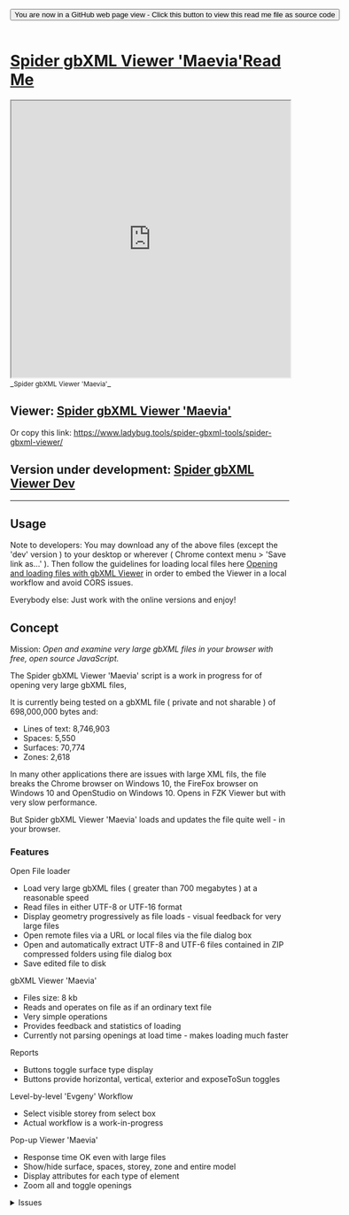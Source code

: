 
<span style=display:none; >[You are now in a GitHub source code view - click this link to view Read Me file as a web page]( https://www.ladybug.tools/spider-gbxml-tools/#spider-gbxml-viewer/README.md "View file as a web page." ) </span>

<div><input type=button onclick="window.location.href='https://github.com/ladybug-tools/spider-gbxml-tools/tree/master/spider-gbxml-viewer/'";
value='You are now in a GitHub web page view - Click this button to view this read me file as source code' ></div>

<br>

# [Spider gbXML Viewer 'Maevia'Read Me]( #spider-gbxml-viewer/README.md )


<iframe src=https://www.ladybug.tools/spider-gbxml-tools/spider-gbxml-viewer/index.html width=100% height=500px >Iframes are do not render in GitHub source code views</iframe>
_<small>Spider gbXML Viewer 'Maevia'</small>_

## Viewer: [Spider gbXML Viewer 'Maevia' ]( https://www.ladybug.tools/spider-gbxml-tools/spider-gbxml-viewer/ )

Or copy this link: https://www.ladybug.tools/spider-gbxml-tools/spider-gbxml-viewer/

## Version under development: [Spider gbXML Viewer Dev ]( https://www.ladybug.tools/spider-gbxml-tools/spider-gbxml-viewer/dev/ )

***

## Usage

Note to developers: You may download any of the above files (except the 'dev' version ) to your desktop or wherever ( Chrome context menu > 'Save link as...' ). Then follow the guidelines for loading local files here [Opening and loading files with gbXML Viewer]( https://www.ladybug.tools/spider/#pages/file-open.md ) in order to embed the Viewer in a local workflow and avoid CORS issues.

Everybody else: Just work with the online versions and enjoy!



## Concept

Mission: _Open and examine very large gbXML files in your browser with free, open source JavaScript._



The Spider gbXML Viewer 'Maevia' script is a work in progress for of opening very large gbXML files,

It is currently being tested on a gbXML file ( private and not sharable ) of 698,000,000 bytes and:

* Lines of text: 8,746,903
* Spaces: 5,550
* Surfaces: 70,774
* Zones: 2,618

In many other applications there are issues with large XML fils, the file breaks the Chrome browser on Windows 10, the FireFox browser on Windows 10 and OpenStudio on Windows 10. Opens in FZK Viewer but with very slow performance.

But Spider gbXML Viewer 'Maevia' loads and updates the file quite well - in your browser.

### Features

Open File loader

* Load very large gbXML files ( greater than 700 megabytes ) at a reasonable speed
* Read files in either UTF-8 or UTF-16 format
* Display geometry progressively as file loads - visual feedback for very large files
* Open remote files via a URL or local files via the file dialog box
* Open and automatically extract UTF-8 and UTF-6 files contained in ZIP compressed folders using file dialog box
* Save edited file to disk

gbXML Viewer 'Maevia'

* Files size: 8 kb
* Reads and operates on file as if an ordinary text file
* Very simple operations
* Provides feedback and statistics of loading
* Currently not parsing openings at load time - makes loading much faster

Reports

* Buttons toggle surface type display
* Buttons provide horizontal, vertical, exterior and exposeToSun toggles

Level-by-level 'Evgeny' Workflow

* Select visible storey from select box
* Actual workflow is a work-in-progress

Pop-up Viewer 'Maevia'

* Response time OK even with large files
* Show/hide surface, spaces, storey, zone and entire model
* Display attributes for each type of element
* Zoom all and toggle openings


<details>

<summary>Issues</summary>

It's too quiet un here.

<details>



<details>

<summary>Wish list / to do</summary>

* 2019-06-21 ~ Theo ~ Add surfaces with openings as holes
* 2019-04-15 ~ Theo ~ load two models at same time & views diffs

For v0.17

* Switchable camera controls - allow vertical movement or not


</details>

<details>

<summary style=font-size:1.3rem; >Change Log</summary>

### 2019-07-23 ~ Theo

Mostly dealt with

* Openings visible as holes in surfaces
* Better integration between left and right menus
* Updates to modules folders and file names
* Left menu: single on gbXML load event listener to close all details element in menu



### 2019-07-08 ~ Theo

SGV V 0.16.01-14

Dealt with

* 2019-06-21 ~ Theo ~ Menu header data in menu.js
* 2019-02-25 ~ Pop-up not showing when screen is touched with finger
* 2019-06-21 ~ Theo ~ Add core JavaScript file with version, date etc
* 2019-06-21 ~ Theo ~ Add construction etc data to left menu - with data showing in popup menu
* 2019-06-21 ~ Theo ~ Update GGD so it works in either left menu, popup or main areas

### 2019-06-21 ~ Theo

SGV V 0.16.01-2

Dealt with
* 2019-04-15 ~ Theo ~ Toggle edges
* 2019-04-15 ~ Theo ~ Add space/storey attributes to pop-up
* 2019-04-15 ~ Theo ~ Add gbxml/openings/construction data to pop-up

### 2019-06-06 ~ Theo

SGV R15.3.4

* F - VBS.js: Add select by text input
* F - VBS.js: Add Show/hide all spaces


### 2019-06-05 ~ Theo

* F - VST.js: Add show/hide all surfaces toggle
* R - VBSU.js: Creating and selecting options
* F - VBSU.js: Select and display multiple surface
* F - VBSU.js: Highlight selected surface immediately on input
* B - VBSU.js: unhighlight select if no valid.option
* F - VBSU.js: Add show/hide elected surfaces
* F - VBSP.js: Add select by text input
* F - VBSP.js: Add Show/hide all spaces

### 2019-04-16 ~ Theo

Spider gbXML Viewer 'Maevia' R15.1.1

* F ~ Add shift camera target to currently selected surface

### 2019-04-15 ~ Theo

Spider gbXML Viewer 'Maevia' R15.1.0

* F ~ Add 'Show/hide by space' to View menu
* B - Prevent right click from updating pop-up. Stop model scrolling when clicking in select boxes.
* D - Update to semver numbering. Add link to Atrax in Edit menu


### 2019-03-14 ~ Copied from Pop-up

* 2019-03-12 ~ R15.31 ~ ISAOIOEW & ISAOIOEF> Move more functions to ISRC. Select list box now handles multi-select. Add button to show/hide selected.
* 2019-03-11 ~ R15.30 ~ ISAOIOEW & ISAOIOEF> big updates. See Pop-up help
* 2019-03-08 ~ R15.29 ~ IAIO > Add interiorWall on exterior
* 2019-03-05 ~ R15.28 ~ POP > add primitive construction data readout - appears when construction data is available
* 2019-03-03 ~ R15.27 ~ ISSOH > beginning to find horizontal overlaps nicely
* 2019-03-03 ~ R15.26 ~ ISSOV > beginning to find vertical overlaps nicely
* 2019-02-28 ~ R15.25 ~ CUT > Improve behavior: View menu > Scene cut sections. FIL > close menus on open
* 2019-02-28 ~ R15.24 Local ~ First commit. For downloading and running local files
* 2019-02-26 ~ R15.23 ~ FIL > Add 'reload file' button and code
* 2019-02-26 ~ R15.22 ~ ISDUC/ISASD: Allow for no planar geometry
* 2019-02-26 ~ R15.21 ~ POP/VBS > Add check for no storey name
* 2019-02-25 ~ R15.20 ~ Set several menu items default to closed.
* 2019-02-24 ~ R15.20 ~ Update FIL file-open links
* 2019-02-22 ~ R15.19 ~ Minor fixes several modules. POP & ISCOR: pass through jsHint and makes fixes
* 2019-02-15 ~ Updates to Air Surface Type Editor
* 2019-02-14 ~ Add beginning of check if Air surface types are on exterior of a model
* 2019-02-13 ~ Add own theme local storage var. Update main popup text. Many updates to 'Air Surface Type Editor'
* 2019-02-12 ~ R15.3 ~ Add 'Air Surface Type on Exterior' issues module
* 2019-02-11 ~ R15.12 > View menu > Show/hide by storey: Better types/storeys integration on show all storeys
* 2019-02-11 ~ R15.11 > View menu > Show/hide by surface type: Code cleanup. Drop 'reset surfaces' button/code as being redundant
* 2019-02-11 ~ R15.10 > Edit menu > Issues Template: Bring up to same level as TooToo TMP
* 2019-02-11 ~ R15.9 > Edit menu >CAD Object ID Missing: Add checkbox to ignore surfaces of type 'Air'. Set default to ignore
* 2019-02-08 ~ R15.8 ~ add (not very smart) show all storeys button
* 2019-02-08 ~ R15.7 ~ better storey/type interaction
* 2019-02-07 ~ R15.6 ~ refactor styles
* 2019-01-31 ~ Fix settings - zoom all
* 2019-01-19 ~ New release R15 based on TooToo13
* 2019-01-17 ~ Add many TooToo fixes
* 2019-01-13 ~ Links to nearly 100% standard TooToo
* 2019-01-11 ~ Fixes crash when PlanarGeometry includes attributes
* 2019-01-09 ~ Index/html now based on TooToo R13 - beginning to look OK
* 2019-01-09 ~ Rolling out Spider gbXML Viewer Plus R12
* 2019-01-09 ~ Rolling out TooToo content management


### 2019-02-13 ~ Theo

Spider gbXML Viewer 'Maevia' R15

* Currently changes are being added to the popup window available when you run main HTML file


### 2019-01-31 ~ Theo

Spider gbXML Viewer 'Maevia' R15.3

* Reversed the normal of second triangle in quads
* Added Rood to horizontal surfaces

R15.2
* Fixes for Evgeny

### 2019-01-25 ~ Theo

Spider gbXML Viewer 'Maevia' R15.1

* Add Edit and View menus


### 2019-01-19 ~ Theo

* Commit Spider gbXML Viewer 'Maevia' R15


### 2018-12-20 ~ Theo

Spider gbXML text parser R10.8
* see [cookbook/spider-gbxml-issues Read Me]( https://www.ladybug.tools/spider-gbxml-tools//spider-gbxml-viewer/r10/cookbook/spider-gbxml-issues/README.md )

### 2018-12-13 ~ Theo

SGTP R10.5
* See cookbook/spider-gbxml-file-open
* gbx-text-parser.js split in two
	* gbx-gbxml-text-parser.js
	* gbxu-gbxml-utilit spider-gbxml-viewer.html
	* Menu simplified: open xml and open zip combined into singe UI

### 2018-12-10 ~ Theo

SGTP R10.3
* See [cookbook/template]( https://github.com/ladybug-tools/spider-gbxml-tools/tree/master/spider-gbxml-viewer/r10/cookbook/template )
* See [cookbook/spider-gbxml-gallery-sample-files]( https://github.com/ladybug-tools/spider-gbxml-tools/tree/master/spider-gbxml-viewer/r10/cookbook/spider-gbxml-gallery-sample-files )


### 2018-12-10 ~ Theo

SGTP R10.2
* See cookbook/issues

### 2018-12-09 ~ Theo

SGTP R10.1
* Many updates
* Start of organizing files so modules have dev folders

### 2018-12-06 ~ Theo

SGTP  spider-gbxml-viewer.html
	* Update link to Three.js R99 - all seems OK
* isasi-issues-adjacent-space-invalid.js
	* Adds ability to run in 'check all issues'. Add depracation notice
* iscod-issues-cad-object-id.js
	* Pass through jsHint
	* Adds ability to run in 'check all issues'
	* Adds ability to select new CAD object type from list of buttons.
* iscor-issues-core.js
	* 'check all issues' actualy works
* isduc-issues-duplicate-coordinates.js
	* New module
* ismet-issues-metadata.js
	* Adds ability to run in 'check all issues'
* issti-issues-surface-type-invalid.js
	* Adds ability to run in 'check all issues'
* istmp-issues-template.js
	* Adds ability to run in 'check all issues'. Simplified code a bit. Passed through jsHint


### 2018-12-05 ~ Theo

SGTP R9.15
* istmp-issues-template.js
	*  ~ Add more template functions
* issti-issues-surface-type-invalid.js
	*  Adds ability to select new surface type from list of buttons.
* iscod-issues-cad-object-id.js
	* New module - nearly ready for testing

The new way of building issues module is shorter and simpler than before and should make creating new modules faster and and easier.

### 2018-12-02 ~ Theo

SGTP R9.13
* Refactor Edit menu code
	* Remove: Menu on toggle run of all checks
	* Add: button to run all checks at once
	* Many files have minor upda spider-gbxml-viewer.html
		* isfic-issues-file-check.js
		* ismet-issues-metadata.js
		* issti-issues-surface-type-invalid.js
		* isduc-issues-duplicate-coordinates.js
		* isasi-issues-adjacent-space-invalid.js
* Add istmp-issues-template.js
* Only run Edit menu issues checks when menus toggle open / do not run on toggle close

### 2018-12-01 ~ Theo

SGTP R9.13
* Rename several issues files an spider-gbxml-viewer.html
* isduc-issues-duplicate-coordinates.js
	* Add toggle active to show/hide button
* isduc-issues-duplicate-coordinates.js
	* New module - mostly there but needs editing functionality


### 2018-11-30 ~ Theo

R9:12
* fil-open-file.js
	* Add full-featured open file DIV
	* Supports drag and drop
	* Supports inter-session default file
	* Add current status details DIV
* isdc-issues-duplicate-coordinates.js
	* Add display ids of duplicate surfaces as options in a select element
	* Select an option to set focus to selected surface and update pop-up dialog
	* Add 'delete selected surface' button


### 2018-11-29 ~ Theo

R9.11
* ismet-issues-metadata.js
	* update button: 'Add changes to data in memory'
	* Click 'Save file as' button in File menu to save changes to a local file


#### 2018-11-26 ~ Theo

R9.9
* FIL Open File
	* Better reporting of stats while opening files
	* Add FIL.onOpenFile()
	* Run through jsHint and cleanup
	* Add release numbering
* GBX text parser
	* Add release numbering
	* Run through jsHint and cleanup
	* Refactor 'Text parser statistics' panel
* vwsrf-view-surface types.js
	* Run through jsHint and cleanup


#### 2018-11-21 ~ Theo

R9.8
* Edit Menu
	* All the following **beginning** to work / but still slow to open menu with large buildings
	* File Check
	* Missing gbXML Metadata
	* Adjacent Space Invalid
	* Duplicate Coordinates

#### 2018-11-19 ~ Theo

R9.8
* Continues effort to refactor menus so they are easier to understand
	* Reorganizing in traditional way: file, edit, view, help etc
	* But in vertical alignment so code works on computer and phone
* Add Edit menu
	* Start of process to carry over modules from previous releases
	* Four modules brought over but all mostly works-in-progress / not fully usable
* Add 'Save file as' capability


#### 2018-11-18 ~ Theo

R9.7
* Adds progressive update of display

This update is kind of a big thing. Seeing things appear is much more fun than staring at a blank screen - even when the progressive loading may slow things down a bit


#### 2018-11-17 ~ Theo

R9.6
* Add menu titles and rename menu items
* Add 'Save files as...'
	* File needs better tidying before save
* Add 'Scene cut sections'

vwsrf-view-surface-types.js
* File renamed
* Many fixes

cut-section-cut.js
* File added
* Update by toggling class
* Some issues fixed


#### 2018-11-15 ~ Theo

Home page
* Add onProgress function
Style.css
* Improve functionality on mobile devices
Settings and Pop-Up
* Add toggle openings button
gbx text parser
* Update edges
* Add openings

Done
* 2018-11-14 ~ display zone, storey and zone geometries on demand - not just surfaces geometry

#### 2018-11-14 ~ Theo

Pop-Up R9.4
* Update current status
* Zoom all displays Campus data


#### 2018-11-12 ~ Theo

Pop-Up R9.3
* Now displays spaces, storeys and zones and their attributes more correctly

'Evgeny'
* Levels now display the correct surfaces

#### 2018-11-11 ~ Theo

* Many improvements

#### 2018-11-10 ~ Theo
* Pop-up menu:
	* beginning to work
	* Appears to be reasonably fast enough
* gbx-text-parser:
	* Load refactor mostly complete and working quite well
	* Fix issue when getPlane runs our of points. Thanks to Evgeny fot the heads-up and demo file
* reports & 'Evgeny' workflow
	* Updated to work with parser

***

## Full Screen: [Spider gbXML Viewer 'Maevia' R15 R8.1]( https://www.ladybug.tools/spider-gbxml-tools/spider-gbxml-v/spider-gbxml-viewer.html )

#### 2018-11-09 ~ Theo

* gbx-text-parser: Three.js surfaces
	* Add Phong material if lights
	* Add cast and receive shadows
	* Add dispose of geometry on load new model
* Base file:
	* Refactor loading process



## Full Screen: [Spider gbXML Viewer 'Maevia' R15 R8.0]( https://www.ladybug.tools/spider-gbxml-tools/spider-gbxml-v/spider-gbxml-viewer.html )

## Full Screen: [Spider gbXML Viewer 'Maevia' R15 R8.0 'Evgeny' ]( https://www.ladybug.tools/spider-gbxml-tools/spider-gbxml-v/spider-gbxml-viewer-evgeny.html )

### 2018-11-07 ~ Theo

* Buttons working better
* Add indications to button states
* Loads large ZIP with either UTF-8 or UTF-16


### 2018-11-06 ~ Theo

* Loads Revit UTF-16 ZIP files up to just over a megabyte in size. Loads much larger UTF-8 ZIP files
* Reports menu shows only surface types in use with buttons of surface type colors
	* Note: many issues with the behavior and color of buttons

'Evgeny' edition
* A first pass at building a menu to support a workflow suggested by Evgeny in a private email

Fixed
* 2018-11-04 ~ Theo: if 'exposedToSun' not set for any surfaces then nothing displays on load


## Full Screen: [Spider gbXML Viewer 'Maevia' R15 R7.0]( https://www.ladybug.tools/spider-gbxml-tools/spider-gbxml-v/spider-gbxml-viewer.html )

### 2018-11-05 ~ Theo

* Adds ability to open and decompress XNL date from ZIP files
	* Current version only decodes UTF-8 files. UTF-16: TBD.
	* So does not yet directly read files exported by Revit
	* Currently only reads the first file it finds in the ZIP
	* Thank you JSzip
* Adds rudimentary display of surface type colors

Underway
* 2018-11-04 - Michal: Add ability to read gbXML from .zip files


## Full Screen: [Spider gbXML Viewer 'Maevia' R15 R6.0]( https://www.ladybug.tools/spider-gbxml-tools/spider-gbxml-v/spider-gbxml-viewer.html )

### 2018-11-04 ~ Theo

* Adds 'Statistics detail view
	* Shows number of spaces, storey, surfaces, zones and vertices
* Add 'Reports' detail view
	* View model by clicking surface type
	* View model by clicking 'exposedToSun', 'horizontal' and 'vertical'


## Full Screen: [Spider gbXML Viewer 'Maevia' R15 R5.0]( https://www.ladybug.tools/spider-gbxml-tools/spider-gbxml-v/spider-gbxml-viewer.html )

### 2018-11-03 ~ Theo

* Draw polygonal surfaces with any number of vertices
* Displays some statistics
* Adds load file from disk
* Adds load sample files

Largest model loaded so far
* bytes loaded: 698,701,430
* time to load: 9,119 ms
* time to parse: 8,244 ms
* spaces: 5,550
* surfaces: 70,774
* coordinates: 1,342,749
* On fast machine loads in under a minute. Reloads under 45 seconds

Notes
* Reload faster than first load
* Model not fully loaded until model centers on screen
* Surface types displayed: Roof, ExteriorWall, ExposedFloor, Air & Shade

## Full Screen: [Spider gbXML Viewer 'Maevia' R15 R4.0]( https://www.ladybug.tools/spider-gbxml-tools/spider-gbxml-v/spider-gbxml-viewer.html )

### 2018-11-02 ~ Theo
* Creates and displays meshes in Three.js
* Only handles triangles and quads

## Full Screen: [Spider gbXML Viewer 'Maevia' R15 R3.0]( https://www.ladybug.tools/spider-gbxml-tools/spider-gbxml-v/spider-gbxml-viewer.html )

* Name change
* Adds standalone JavaScript file

## Full Screen: [Spider gbXML Hacker R2.0]( https://www.ladybug.tools/spider-gbxml-tools/spider-gbxml-viewer/r2/spider-gbxml-hacker.html )

### 2018-11-02 ~ Theo
text-parser R2.0

Wow!

Reading 1,342,749 coordinates in the 666 MB file in 6 seconds. Sickx!


## Full Screen: [Spider gbXML Hacker R1.0]( https://www.ladybug.tools/spider-gbxml-tools/spider-gbxml-viewer/r1/spider-gbxml-hacker.html )

With Chrome browser on Windows 10/Core i7/Nvidia GPU  reads the file and displays limited text data for the file in under 15 seconds. No attempts are made to display data in 3D.

Does almost nothing. You must use 'Choose File' and developer console to see anything.

* Opens file
* Splits data into an array of trimmed lines
* Searches the array for selected text data such as 'space', 'surface' and 'zone'


## To Do / Wish List

* 2018-11-08 ~ Theo ~ faster redraws when pushing visibility buttons


## Issues

* 2018-11-08 ~ Theo ~ Some shades also showing as roof / and other places when surfaces not showing up as expectd
* File not loading: annapolis-md-single-family-residential-2016.xml

### 2018-11-15 ~ Theo

See previous day comments. Converting text files over 3 MB compressed crashes the browser while the conversion to xml is taking place.

### 2018-11-14 ~ Theo

I'm finding that converting text to xml is fast. May be good to do a conversion on load and just use xml all the time instead of parsing xml frm text on demand. Will need to test.


### 2018-11-01 ~ Theo

I've just been working on a file similar to the 'text-parser' file included here. What I am discovering is that it is much faster to load a file as a text file then it is to load it as an XML file and then convert it to JSON

I've been experimenting with the Warwick University file. This file is just over 20 megabytes in size. Even with this size, it takes the browser less than a couple of seconds to load the data as a text file.

Once loaded and when using the browser built-in XML parser and the xml2obj routine that we have been using, it takes about 8 seconds to do the parsing of the entire file.

On the other hand, reading the text and converting it into an array of lines and then doing some simple parsing, takes only a couple of seconds. Therefore, even if the more complicated parsing takes double the time, overall processing would still be half the time of using the XML parser system.

Using the simple array parsing method would provide a significant secondary benefit. Under the current system, the script must wait until all the XML/JSON parsing is completed before display of the 3D surfaces commences. but if we treat the file as an array, we could start displaying the 3D surfaces almost immediately once the file is loaded. This would create a much more pleasant user experience. Instead of viewing a blank screen for a number of seconds, you would see each surfaces display as soon as it read.

If this process could be made to work, it might represent a huge leap forward with the development of gbXML viewers.

It will take a number of revisions of scripts in order to see if this process does work as currently imagined. Development will continue, but only as a secondary effort in parallel with the main development work of the primary current Spider gbXML Viewer.



### 2018-10-27 ~ Theo

* First commit

</details>

***

### <center title="Howdy! My web is better than yours. ;-)" ><a href=javascript:window.scrollTo(0,0); style="text-decoration:none !important;" > <img src="https://ladybug.tools/artwork/icons_bugs/ico/spider.ico" height="18"> </a></center>

